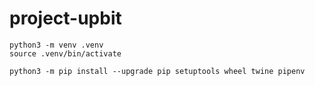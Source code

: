 # project-upbit
```shell
python3 -m venv .venv
source .venv/bin/activate

python3 -m pip install --upgrade pip setuptools wheel twine pipenv
```
